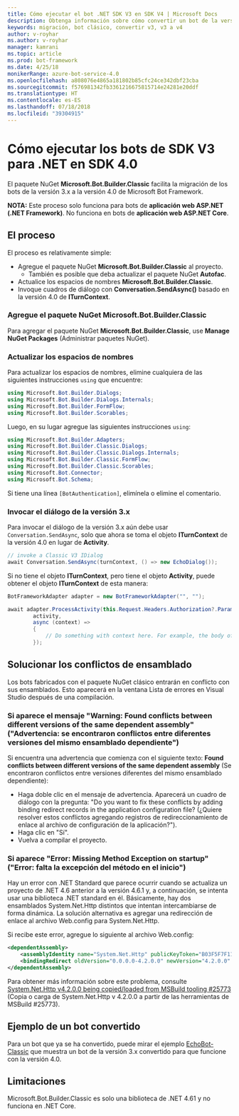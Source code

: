 ```yaml
---
title: Cómo ejecutar el bot .NET SDK V3 en SDK V4 | Microsoft Docs
description: Obtenga información sobre cómo convertir un bot de la versión 3.x a 4.0 mediante el paquete NuGet clásico.
keywords: migración, bot clásico, convertir v3, v3 a v4
author: v-royhar
ms.author: v-royhar
manager: kamrani
ms.topic: article
ms.prod: bot-framework
ms.date: 4/25/18
monikerRange: azure-bot-service-4.0
ms.openlocfilehash: a808076e4865a181802b85cfc24ce342dbf23cba
ms.sourcegitcommit: f576981342fb3361216675815714e24281e20ddf
ms.translationtype: HT
ms.contentlocale: es-ES
ms.lasthandoff: 07/18/2018
ms.locfileid: "39304915"
---
```

# <a name="how-to-run-net-sdk-v3-bots-in-sdk-40"></a>Cómo ejecutar los bots de SDK V3 para .NET en SDK 4.0

El paquete NuGet **Microsoft.Bot.Builder.Classic** facilita la migración de los bots de la versión 3.x a la versión 4.0 de Microsoft Bot Framework.

**NOTA:** Este proceso solo funciona para bots de **aplicación web ASP.NET (.NET Framework)**. No funciona en bots de **aplicación web ASP.NET Core**.

## <a name="the-process"></a>El proceso

El proceso es relativamente simple:

- Agregue el paquete NuGet **Microsoft.Bot.Builder.Classic** al proyecto.
    - También es posible que deba actualizar el paquete NuGet **Autofac**.
- Actualice los espacios de nombres **Microsoft.Bot.Builder.Classic**.
- Invoque cuadros de diálogo con **Conversation.SendAsync()** basado en la versión 4.0 de **ITurnContext**.

### <a name="add-the-microsoftbotbuilderclassic-nuget-package"></a>Agregue el paquete NuGet Microsoft.Bot.Builder.Classic

Para agregar el paquete NuGet **Microsoft.Bot.Builder.Classic**, use **Manage NuGet Packages** (Administrar paquetes NuGet).

### <a name="update-the-namespaces"></a>Actualizar los espacios de nombres

Para actualizar los espacios de nombres, elimine cualquiera de las siguientes instrucciones `using` que encuentre:

```csharp
using Microsoft.Bot.Builder.Dialogs;
using Microsoft.Bot.Builder.Dialogs.Internals;
using Microsoft.Bot.Builder.FormFlow;
using Microsoft.Bot.Builder.Scorables;
```

Luego, en su lugar agregue las siguientes instrucciones `using`:

```csharp
using Microsoft.Bot.Builder.Adapters;
using Microsoft.Bot.Builder.Classic.Dialogs;
using Microsoft.Bot.Builder.Classic.Dialogs.Internals;
using Microsoft.Bot.Builder.Classic.FormFlow;
using Microsoft.Bot.Builder.Classic.Scorables;
using Microsoft.Bot.Connector;
using Microsoft.Bot.Schema;
```

Si tiene una línea `[BotAuthentication]`, elimínela o elimine el comentario.

### <a name="invoke-your-3x-dialog"></a>Invocar el diálogo de la versión 3.x

Para invocar el diálogo de la versión 3.x aún debe usar `Conversation.SendAsync`, solo que ahora se toma el objeto **ITurnContext** de la versión 4.0 en lugar de **Activity**.

```csharp
// invoke a Classic V3 IDialog 
await Conversation.SendAsync(turnContext, () => new EchoDialog());
```

Si no tiene el objeto **ITurnContext**, pero tiene el objeto **Activity**, puede obtener el objeto **ITurnContext** de esta manera:

```csharp
BotFrameworkAdapter adapter = new BotFrameworkAdapter("", "");

await adapter.ProcessActivity(this.Request.Headers.Authorization?.Parameter,
        activity,
        async (context) =>
        {
            // Do something with context here. For example, the body of your Post() method may go here.
        });
```

## <a name="fix-assembly-conflicts"></a>Solucionar los conflictos de ensamblado

Los bots fabricados con el paquete NuGet clásico entrarán en conflicto con sus ensamblados. Esto aparecerá en la ventana Lista de errores en Visual Studio después de una compilación.

### <a name="if-you-see-warning-found-conflicts-between-different-versions-of-the-same-dependent-assembly"></a>Si aparece el mensaje "Warning: Found conflicts between different versions of the same dependent assembly" ("Advertencia: se encontraron conflictos entre diferentes versiones del mismo ensamblado dependiente")

Si encuentra una advertencia que comienza con el siguiente texto: **Found conflicts between different versions of the same dependent assembly** (Se encontraron conflictos entre versiones diferentes del mismo ensamblado dependiente):

- Haga doble clic en el mensaje de advertencia. Aparecerá un cuadro de diálogo con la pregunta: "Do you want to fix these conflicts by adding binding redirect records in the application configuration file? (¿Quiere resolver estos conflictos agregando registros de redireccionamiento de enlace al archivo de configuración de la aplicación?").
- Haga clic en "Sí".
- Vuelva a compilar el proyecto.

### <a name="if-you-see-error-missing-method-exception-on-startup"></a>Si aparece "Error: Missing Method Exception on startup" ("Error: falta la excepción del método en el inicio")

Hay un error con .NET Standard que parece ocurrir cuando se actualiza un proyecto de .NET 4.6 anterior a la versión 4.6.1 y, a continuación, se intenta usar una biblioteca .NET standard en él. Básicamente, hay dos ensamblados System.Net.Http distintos que intentan intercambiarse de forma dinámica. La solución alternativa es agregar una redirección de enlace al archivo Web.config para System.Net.Http. 

Si recibe este error, agregue lo siguiente al archivo Web.config:

```xml
<dependentAssembly>
    <assemblyIdentity name="System.Net.Http" publicKeyToken="B03F5F7F11D50A3A" culture="neutral" />
    <bindingRedirect oldVersion="0.0.0.0-4.2.0.0" newVersion="4.2.0.0" />
</dependentAssembly>
```

Para obtener más información sobre este problema, consulte [System.Net.Http v4.2.0.0 being copied/loaded from MSBuild tooling #25773](https://github.com/dotnet/corefx/issues/25773) (Copia o carga de System.Net.Http v 4.2.0.0 a partir de las herramientas de MSBuild #25773).

## <a name="sample-of-a-converted-bot"></a>Ejemplo de un bot convertido

Para un bot que ya se ha convertido, puede mirar el ejemplo [EchoBot-Classic](https://github.com/Microsoft/botbuilder-dotnet/tree/master/samples/Microsoft.Bot.Samples.EchoBot-Classic) que muestra un bot de la versión 3.x convertido para que funcione con la versión 4.0.

## <a name="limitations"></a>Limitaciones
Microsoft.Bot.Builder.Classic es solo una biblioteca de .NET 4.61 y no funciona en .NET Core.

